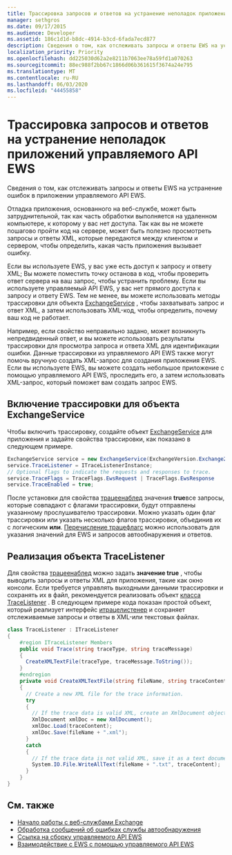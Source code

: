 ```yaml
---
title: Трассировка запросов и ответов на устранение неполадок приложений управляемого API EWS
manager: sethgros
ms.date: 09/17/2015
ms.audience: Developer
ms.assetid: 186c1d1d-b8dc-4914-b3cd-6fada7ecd877
description: Сведения о том, как отслеживать запросы и ответы EWS на устранение ошибок в приложении управляемого API EWS.
localization_priority: Priority
ms.openlocfilehash: dd225030d62a2e8211b7063ee78a59fd1a070263
ms.sourcegitcommit: 88ec988f2bb67c1866d06b361615f3674a24e795
ms.translationtype: MT
ms.contentlocale: ru-RU
ms.lasthandoff: 06/03/2020
ms.locfileid: "44455858"
---
```

# <a name="trace-requests-and-responses-to-troubleshoot-ews-managed-api-apps"></a>Трассировка запросов и ответов на устранение неполадок приложений управляемого API EWS

Сведения о том, как отслеживать запросы и ответы EWS на устранение ошибок в приложении управляемого API EWS.
  
Отладка приложения, основанного на веб-службе, может быть затруднительной, так как часть обработки выполняется на удаленном компьютере, к которому у вас нет доступа. Так как вы не можете пошагово пройти код на сервере, может быть полезно просмотреть запросы и ответы XML, которые передаются между клиентом и сервером, чтобы определить, какая часть приложения вызывает ошибку. 
  
Если вы используете EWS, у вас уже есть доступ к запросу и ответу XML; Вы можете поместить точку останова в код, чтобы проверить ответ сервера на ваш запрос, чтобы устранить проблему. Если вы используете управляемый API EWS, у вас нет прямого доступа к запросу и ответу EWS. Тем не менее, вы можете использовать методы трассировки для объекта [ExchangeService](https://msdn.microsoft.com/library/microsoft.exchange.webservices.data.exchangeservice%28v=exchg.80%29.aspx) , чтобы захватывать запрос и ответ XML, а затем использовать XML-код, чтобы определить, почему ваш код не работает. 

Например, если свойство неправильно задано, может возникнуть непредвиденный ответ, и вы можете использовать результаты трассировки для просмотра запроса и ответа XML для идентификации ошибки. Данные трассировки из управляемого API EWS также могут помочь вручную создать XML-запрос для создания приложения EWS. Если вы используете EWS, вы можете создать небольшое приложение с помощью управляемого API EWS, проследить его, а затем использовать XML-запрос, который поможет вам создать запрос EWS. 
  
## <a name="enabling-tracing-on-the-exchangeservice-object"></a>Включение трассировки для объекта ExchangeService
<a name="bk_EnableTracing"> </a>

Чтобы включить трассировку, создайте объект [ExchangeService](https://msdn.microsoft.com/library/microsoft.exchange.webservices.data.exchangeservice%28v=exchg.80%29.aspx) для приложения и задайте свойства трассировки, как показано в следующем примере. 
  
```cs
ExchangeService service = new ExchangeService(ExchangeVersion.Exchange2010);
service.TraceListener = ITraceListenerInstance;
// Optional flags to indicate the requests and responses to trace.
service.TraceFlags = TraceFlags.EwsRequest | TraceFlags.EwsResponse
service.TraceEnabled = true;

```

После установки для свойства [трацеенаблед](https://msdn.microsoft.com/library/microsoft.exchange.webservices.data.exchangeservicebase.traceenabled%28v=exchg.80%29.aspx) значения **true**все запросы, которые совпадают с флагами трассировки, будут отправлены указанному прослушивателю трассировки. Можно указать один флаг трассировки или указать несколько флагов трассировки, объединив их с логическим **или**. [Перечисление трацефлагс](https://msdn.microsoft.com/library/microsoft.exchange.webservices.data.traceflags%28v=exchg.80%29.aspx) можно использовать для указания значений для EWS и запросов автообнаружения и ответов. 
  
## <a name="implementing-a-tracelistener-object"></a>Реализация объекта TraceListener
<a name="bk_traceListener"> </a>

Для свойства [трацеенаблед](https://msdn.microsoft.com/library/microsoft.exchange.webservices.data.exchangeservicebase.traceenabled%28v=exchg.80%29.aspx) можно задать **значение true** , чтобы выводить запросы и ответы XML для приложения, такие как окно консоли. Если требуется управлять выходными данными трассировки и сохранять их в файл, рекомендуется реализовать объект [класса TraceListener](https://msdn.microsoft.com/library/system.diagnostics.tracelistener.aspx) . В следующем примере кода показан простой объект, который реализует интерфейс [итрацелистенер](https://msdn.microsoft.com/library/microsoft.exchange.webservices.data.itracelistener%28v=exchg.80%29.aspx) и сохраняет отслеживаемые запросы и ответы в XML-или текстовых файлах. 
  
```cs
class TraceListener : ITraceListener
{
    #region ITraceListener Members
    public void Trace(string traceType, string traceMessage)
    {
      CreateXMLTextFile(traceType, traceMessage.ToString());
    }
    #endregion
    private void CreateXMLTextFile(string fileName, string traceContent)
    {
      // Create a new XML file for the trace information.
      try
      {
        // If the trace data is valid XML, create an XmlDocument object and save.
        XmlDocument xmlDoc = new XmlDocument();
        xmlDoc.Load(traceContent);
        xmlDoc.Save(fileName + ".xml");
      }
      catch
      {
        // If the trace data is not valid XML, save it as a text document.
        System.IO.File.WriteAllText(fileName + ".txt", traceContent);
      }
    }
}

```

## <a name="see-also"></a>См. также

- [Начало работы с веб-службами Exchange](start-using-web-services-in-exchange.md)
- [Обработка сообщений об ошибках службы автообнаружения](handling-autodiscover-error-messages.md)    
- [Ссылка на сборку управляемого API EWS](how-to-reference-the-ews-managed-api-assembly.md)    
- [Взаимодействие с EWS с помощью управляемого API EWS](how-to-communicate-with-ews-by-using-the-ews-managed-api.md)
    

